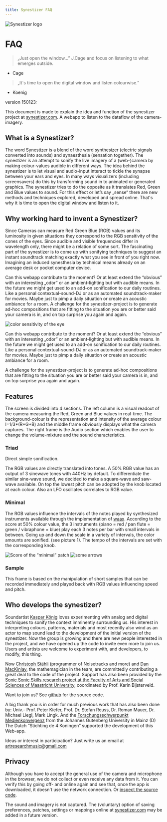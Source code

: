 ```yaml
---
title: Synestizer FAQ
---
```


![Synestizer logo](https://synestize.github.io/synestizer/media/synestizer_logo_50x50.png)

# FAQ

> „Just open the window...”  J.Cage and focus on listening to what emerges outside.
- Cage

> „It`s time to open the digital window and listen colourwise.”
- Koenig

version 150123:

This document is made to explain the idea and function of the synestizer project 
at [synestizer.com](http://synestizer.com).
A webapp to listen to the dataflow of the camera-imagery. 

## What is a Synestizer?

The word Synestizer is a blend of the word synthesizer (electric signals converted into sounds) and synaesthesia (sensation together). The synestizer is an attempt to sonify the live imagery of a (web-)camera by making colour-values audible in different ways. The idea behind the synestizer is to let visual and audio-input interact to tickle the synapse between your ears and eyes. In many ways visualizers (including screensavers) do this by transforming sound in to animated or generated graphics. The synestizer tries to do the opposite as it translates Red, Green and Blue values to sound. For this effect or let’s say „sense“ there are new methods and techniques explored, developed and spread online. That's why it is time to open the digital window and listen to it.

## Why working hard to invent a Synestizer? 

Since Cameras can measure Red Green Blue (RGB) values and its luminosity in given situations they correspond to the RGB sensitivity of the cones of the eyes. Since audible and visible frequencies differ in wavelength only, there might be a relation of some sort. The fascinating part of the synestizer is to come up with sonifying techniques to suggest an instant soundtrack matching exactly what you see in front of you right now. Imagining an induced synesthesia by technical means already on an average desk or pocket computer device.

Can this webapp contribute to the moment? Or at least extend the “obvious” with an interesting „odor” or an ambient-lighting but with audible means. In the future we might get used to an add-on sonification to our daily routines. Like a personal contextual-sound-DJ or as an automated soundtrack-maker for movies. Maybe just to pimp a daily situation or create an acoustic ambiance for a room.
A challenge for the synestizer-project is to generate ad-hoc compositions that are fitting to the situation you are or better said your camera is in, and on top surprise you again and again. 


![color sensitivity of the eye](https://synestize.github.io/synestizer/media/Color_Sensitivity.jpg)

Can this webapp contribute to the moment? Or at least extend the “obvious” with an interesting „odor” 
or an ambient-lighting but with audible means.
In the future we might get used to an add-on sonification to our daily routines. Like a personal contextual-sound-DJ or as an automated soundtrack-maker for movies.
Maybe just to pimp a daily situation or create an acoustic ambiance for a room.

A challenge for the synestizer-project is to generate ad-hoc compositions that are fitting to the situation you are or better said your camera is in, and on top surprise you again and again. 

## Features

The screen is divided into 4 sections. The left column is a visual readout of the camera measuring the Red, Green and Blue values in real-time. The background-colour is the representation and intensity of the average colour I=1/3*(R+G+B)  and the middle frame obviously displays what the camera captures. The right frame is the Audio section which enables the user to change the volume-mixture and the sound characteristics. 

### Triad

Direct simple sonification.

The RGB values are directly translated into tones. A 50% RGB value has an output of 3 sinewave tones with 440Hz by default.  To differentiate the similar sine-wave sound, we decided to make a square-wave and saw-wave available. On top the lowest pitch can be adopted by the knob located at each colour. Also an LFO oscillates correlates to RGB value.

### Minimal 

The RGB values influence the intervals of the notes played by synthesized instruments available through the implementation of [waax](https://github.com/hoch/waax).
According to the score at 50% colour value, the 3 instruments 
(piano = red / pan flute = green / vibraphone = blue)
play each 3 notes per bar with small intervals in between. Going up and down the scale in a variety of intervals, the color amounts are sonified. (see picture 1). The tempo of the intervals are set with the corresponding knob.

![Score of the “minimal” patch](https://synestize.github.io/synestizer/media/Synestizer_Partitur.png)
![some arrows](https://synestize.github.io/synestizer/media/Synestizer_sketch_score2.png)

### Sample

This frame is based on the manipulation of short samples that can be recorded immediately and played back with RGB values influencing speed and pitch.

## Who develops the synestizer?

Soundartist [Kaspar König](www.kasparkoenig.com) loves experimenting with analog and digital techniques to sonify the context imminently surrounding us.
His interest in interpreting colours, patterns, materials and most recently also wind as an actor to map sound lead to the development of the initial version of the synestizer.
Now the group is growing and there are new people interested in the project, and we have opened up the code to invite even more to join us.
Users and artists are welcome to experiment with, and developers, to modify, this thing. 

Now [Christoph Stähli](http://www.stahlnow.com) (programmer of Noisetracks and more) and [Dan MacKinlay](http://notes.livingthing.org/), the mathemagician in the team, are committedly contributing a great deal to the code of the project.
Support has also been provided by the [Sonic Sonic Skills research project at the Faculty of Arts and Social Sciences of Maastricht University](http://fasos-research.nl/sonicsciencefestival/event/163/?instance_id=98),  coordinated by Prof. Karin Bijsterveld. 

Want to join us?
See [github](https://github.com/synestize/synestizer) for the source code.

A big thank you is in order for much previous work that has also been done by: Univ.- Prof. Peter Kiefer, Prof. Dr. Stefan Reuss, Dr. Roman Mauer, Dr. Michael Liegl, Mark Lingk.
And the [Forschungsschwerpunkt Medienkonvergenz](http://www.medienkonvergenz.uni-mainz.de/) from the Johannes Gutenberg University in Mainz (D) 
The Dutch “Stichting de 4 Koningen” supported the development of this Web-app.

Ideas or interest in participation? Just write us an email at artresearchmusic@gmail.com


## Privacy

Although you have to accept the general use of the camera and microphone in the browser, we do not collect or even receive any data from it.
You can verify this by going off- and online again and see that, once the app is downloaded, it doesn't use the network connection.
Or [inspect the source code](https://github.com/synestize/synestizer).

The sound and imagery is not captured.
The (voluntary) option of saving preferences, patches, settings or mappings online at [synestizer.com](http://synestizer.com) may be added in a future version.